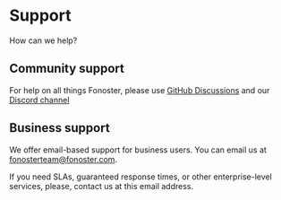 # Support

How can we help?

## Community support

For help on all things Fonoster, please use [GitHub Discussions](https://github.com/fonoster/fonoster/discussions) and our [Discord channel](https://discord.gg/4QWgSz4hTC)

## Business support

We offer email-based support for business users. You can email us at fonosterteam@fonoster.com.

If you need SLAs, guaranteed response times, or other enterprise-level services, please, contact us at this email address.
